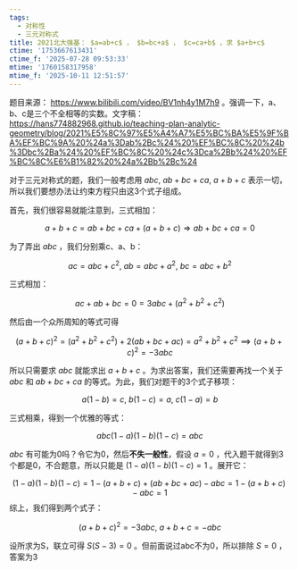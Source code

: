 ```yaml
---
tags:
  - 对称性
  - 三元对称式
title: 2021北大强基： $a=ab+c$ ， $b=bc+a$ ， $c=ca+b$ ，求 $a+b+c$
ctime: '1753667613431'
ctime_f: '2025-07-28 09:53:33'
mtime: '1760158317958'
mtime_f: '2025-10-11 12:51:57'
---
```


题目来源： https://www.bilibili.com/video/BV1nh4y1M7h9 。强调一下，a、b、c是三个不全相等的实数。文字稿： https://hans774882968.github.io/teaching-plan-analytic-geometry/blog/2021%E5%8C%97%E5%A4%A7%E5%BC%BA%E5%9F%BA%EF%BC%9A%20%24a%3Dab%2Bc%24%20%EF%BC%8C%20%24b%3Dbc%2Ba%24%20%EF%BC%8C%20%24c%3Dca%2Bb%24%20%EF%BC%8C%E6%B1%82%20%24a%2Bb%2Bc%24

对于三元对称式的题，我们一般考虑用 $abc,\ ab+bc+ca,\ a+b+c$ 表示一切，所以我们要想办法让约束方程只由这3个式子组成。

首先，我们很容易就能注意到，三式相加：

$$
a+b+c = ab+bc+ca+(a+b+c) \Rightarrow ab+bc+ca = 0
$$

为了弄出 $abc$ ，我们分别乘c、a、b：

$$
ac = abc+c^2,\ ab = abc+a^2,\ bc = abc+b^2
$$

三式相加：

$$
ac + ab + bc = 0 = 3abc + (a^2+b^2+c^2)
$$

然后由一个众所周知的等式可得

$$
(a+b+c)^2 = (a^2+b^2+c^2) + 2(ab+bc+ac) = a^2+b^2+c^2 \implies (a+b+c)^2=-3abc
$$

所以只需要求 $abc$ 就能求出 $a+b+c$ 。为求出答案，我们还需要再找一个关于 $abc$ 和 $ab + bc + ca$ 的等式。为此，我们对题干的3个式子移项：

$$
a(1-b) = c,\ b(1-c) = a,\ c(1-a) = b
$$

三式相乘，得到一个优雅的等式：

$$
abc(1-a)(1-b)(1-c) = abc
$$

$abc$ 有可能为0吗？令它为0，然后**不失一般性**，假设 $a=0$ ，代入题干就得到3个都是0，不合题意，所以只能是 $(1-a)(1-b)(1-c) = 1$ 。展开它：

$$
(1-a)(1-b)(1-c) = 1-(a+b+c)+(ab+bc+ac)-abc = 1 - (a+b+c) - abc = 1
$$
综上，我们得到两个式子：

$$
(a+b+c)^2 = -3abc,\ a+b+c = -abc
$$

设所求为S，联立可得 $S(S-3)=0$ 。但前面说过abc不为0，所以排除 $S=0$ ，答案为3
